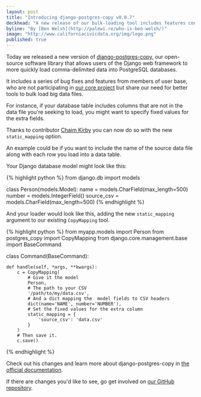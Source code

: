 ```yaml
---
layout: post
title: "Introducing django-postgres-copy v0.0.7"
deckhead: "A new release of our bulk-loading tool includes features contributed by our users"
byline: "By [Ben Welsh](http://palewi.re/who-is-ben-welsh/)"
image: "http://www.californiacivicdata.org/img/logo.png"
published: true
---
```


Today we released a new version of [django-postgres-copy](http://django-postgres-copy.californiacivicdata.org/en/latest/),
our open-source software library that allows users of the Django web framework to more quickly load comma-delimited data into PostgreSQL databases.

It includes a series of bug fixes and features from members of user base, who
are not participating in [our core project](/about/) but share our need for better tools
to bulk load big data files.

For instance, if your database table includes columns that are not in the data file
you're seeking to load, you might want to specify fixed values for the extra fields.

Thanks to contributor [Chaim Kirby](https://github.com/ckirby) you can now
do so with the new ``static_mapping`` option.

An example could be if you want to include the name of the source data file along with each row
you load into a data table.

Your Django database model might look like this:

{% highlight python %}
from django.db import models

class Person(models.Model):
    name = models.CharField(max_length=500)
    number = models.IntegerField()
    source_csv = models.CharField(max_length=500)
{% endhighlight %}

And your loader would look like this, adding the new ``static_mapping`` argument
to our existing ``CopyMapping`` tool.


{% highlight python %}
from myapp.models import Person
from postgres_copy import CopyMapping
from django.core.management.base import BaseCommand


class Command(BaseCommand):

    def handle(self, *args, **kwargs):
        c = CopyMapping(
            # Give it the model
            Person,
            # The path to your CSV
            '/path/to/my/data.csv',
            # And a dict mapping the  model fields to CSV headers
            dict(name='NAME', number='NUMBER'),
            # Set the fixed values for the extra column
            static_mapping = {
                'source_csv': 'data.csv'
            }
        )
        # Then save it.
        c.save()
{% endhighlight %}

Check out his changes and learn more about django-postgres-copy in
[the official documentation](http://django-postgres-copy.californiacivicdata.org/en/latest/).

If there are changes you'd like to see, go get involved on [our GitHub repository](https://github.com/california-civic-data-coalition/django-postgres-copy).
